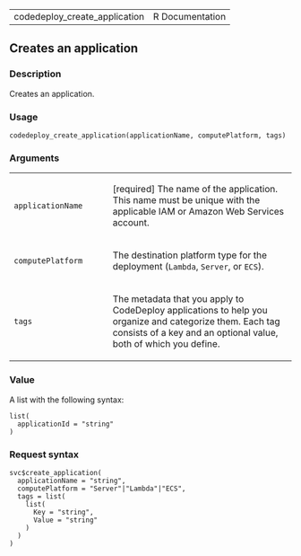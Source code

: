 <table style="width: 100%;">
<tbody>
<tr class="odd">
<td>codedeploy_create_application</td>
<td style="text-align: right;">R Documentation</td>
</tr>
</tbody>
</table>

## Creates an application

### Description

Creates an application.

### Usage

    codedeploy_create_application(applicationName, computePlatform, tags)

### Arguments

<table>
<colgroup>
<col style="width: 35%" />
<col style="width: 65%" />
</colgroup>
<tbody>
<tr class="odd">
<td><code
id="codedeploy_create_application_:_applicationName">applicationName</code></td>
<td><p>[required] The name of the application. This name must be unique
with the applicable IAM or Amazon Web Services account.</p></td>
</tr>
<tr class="even">
<td><code
id="codedeploy_create_application_:_computePlatform">computePlatform</code></td>
<td><p>The destination platform type for the deployment
(<code>Lambda</code>, <code>Server</code>, or
<code>ECS</code>).</p></td>
</tr>
<tr class="odd">
<td><code id="codedeploy_create_application_:_tags">tags</code></td>
<td><p>The metadata that you apply to CodeDeploy applications to help
you organize and categorize them. Each tag consists of a key and an
optional value, both of which you define.</p></td>
</tr>
</tbody>
</table>

### Value

A list with the following syntax:

    list(
      applicationId = "string"
    )

### Request syntax

    svc$create_application(
      applicationName = "string",
      computePlatform = "Server"|"Lambda"|"ECS",
      tags = list(
        list(
          Key = "string",
          Value = "string"
        )
      )
    )
